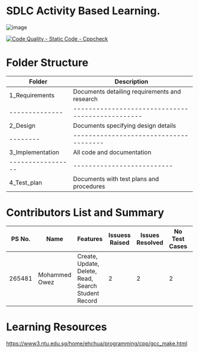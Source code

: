 # SDLC Activity Based Learning.


![image](https://user-images.githubusercontent.com/59692344/114853361-55688080-9e01-11eb-9a25-65108db48553.png)


[![Code Quality - Static Code - Cppcheck](https://github.com/mohammedowez/Employee_Record_System/actions/workflows/cppcheck.yml/badge.svg)](https://github.com/mohammedowez/Employee_Record_System/actions/workflows/cppcheck.yml)


# Folder Structure

|Folder         |	Description|
|-------          | --------  |
|1_Requirements   |	Documents detailing requirements and research|
|--------------   |------------------------------------------------|              
|2_Design         |	Documents specifying design details|
|--------         |--------------------------------------|
|3_Implementation	 |All code and documentation|
|----------------- |--------------------------|
|4_Test_plan	     |Documents with test plans and procedures|


# Contributors List and Summary

|PS No.|	Name	|Features|	Issuess Raised|	Issues Resolved	|No Test Cases	|Test Case Pass|
|------|  ------ | ------| ---------------| --------------- |---------------|--------------|
|265481	|Mohammed Owez |	Create, Update, Delete, Read, Search Student Record|	2	|2|	2|	1


# Learning Resources
https://www3.ntu.edu.sg/home/ehchua/programming/cpp/gcc_make.html
